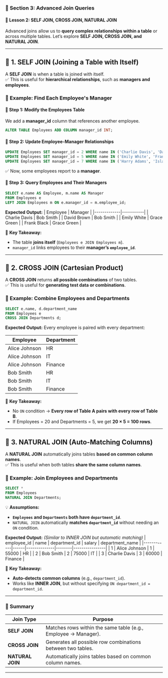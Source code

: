 ### **📌 Section 3: Advanced Join Queries**  
#### **🔹 Lesson 2: SELF JOIN, CROSS JOIN, NATURAL JOIN**  

Advanced joins allow us to **query complex relationships within a table** or across multiple tables. Let’s explore **SELF JOIN, CROSS JOIN, and NATURAL JOIN**.

---

## **🔹 1. SELF JOIN (Joining a Table with Itself)**
A **SELF JOIN** is when a table is joined with itself.  
✅ This is useful for **hierarchical relationships**, such as **managers and employees**.

### **📍 Example: Find Each Employee's Manager**
#### **🔹 Step 1: Modify the Employees Table**
We add a **manager_id** column that references another employee.

```sql
ALTER TABLE Employees ADD COLUMN manager_id INT;
```

#### **🔹 Step 2: Update Employee-Manager Relationships**
```sql
UPDATE Employees SET manager_id = 2 WHERE name IN ('Charlie Davis', 'David Brown');
UPDATE Employees SET manager_id = 5 WHERE name IN ('Emily White', 'Frank Black');
UPDATE Employees SET manager_id = 7 WHERE name IN ('Harry Adams', 'Isla Blue');
```
✅ Now, some employees report to a **manager**.

#### **🔹 Step 3: Query Employees and Their Managers**
```sql
SELECT e.name AS Employee, m.name AS Manager
FROM Employees e
LEFT JOIN Employees m ON e.manager_id = m.employee_id;
```

**Expected Output:**
| Employee     | Manager    |
|-------------|-----------|
| Charlie Davis | Bob Smith  |
| David Brown   | Bob Smith  |
| Emily White   | Grace Green  |
| Frank Black   | Grace Green  |

🔹 **Key Takeaway:**  
- The table **joins itself** (`Employees e JOIN Employees m`).  
- `manager_id` links employees to their **manager’s `employee_id`**.

---

## **🔹 2. CROSS JOIN (Cartesian Product)**
A **CROSS JOIN** returns **all possible combinations** of two tables.  
✅ This is useful for **generating test data or combinations**.

### **📍 Example: Combine Employees and Departments**
```sql
SELECT e.name, d.department_name
FROM Employees e
CROSS JOIN Departments d;
```
**Expected Output:**
Every employee is paired with every department:

| Employee      | Department  |
|--------------|------------|
| Alice Johnson | HR         |
| Alice Johnson | IT         |
| Alice Johnson | Finance    |
| Bob Smith    | HR         |
| Bob Smith    | IT         |
| Bob Smith    | Finance    |

🔹 **Key Takeaway:**  
- No `ON` condition → **Every row of Table A pairs with every row of Table B**.  
- If Employees = 20 and Departments = 5, we get **20 × 5 = 100 rows**.

---

## **🔹 3. NATURAL JOIN (Auto-Matching Columns)**
A **NATURAL JOIN** automatically joins tables **based on common column names**.  
✅ This is useful when both tables **share the same column names**.

### **📍 Example: Join Employees and Departments**
```sql
SELECT * 
FROM Employees 
NATURAL JOIN Departments;
```
💡 **Assumptions:**  
- **`Employees` and `Departments` both have `department_id`**.  
- `NATURAL JOIN` automatically **matches `department_id`** without needing an `ON` condition.

**Expected Output:** *(Similar to INNER JOIN but automatic matching)*
| employee_id | name | department_id | salary | department_name |
|------------|------|--------------|--------|----------------|
| 1          | Alice Johnson | 1  | 55000 | HR |
| 2          | Bob Smith     | 2  | 75000 | IT |
| 3          | Charlie Davis | 3  | 60000 | Finance |

🔹 **Key Takeaway:**  
- **Auto-detects common columns** (e.g., `department_id`).  
- Works like **INNER JOIN**, but without specifying `ON department_id = department_id`.

---

### **📝 Summary**
| Join Type   | Purpose |
|------------|---------|
| **SELF JOIN** | Matches rows within the same table (e.g., Employee → Manager). |
| **CROSS JOIN** | Generates all possible row combinations between two tables. |
| **NATURAL JOIN** | Automatically joins tables based on common column names. |

---
